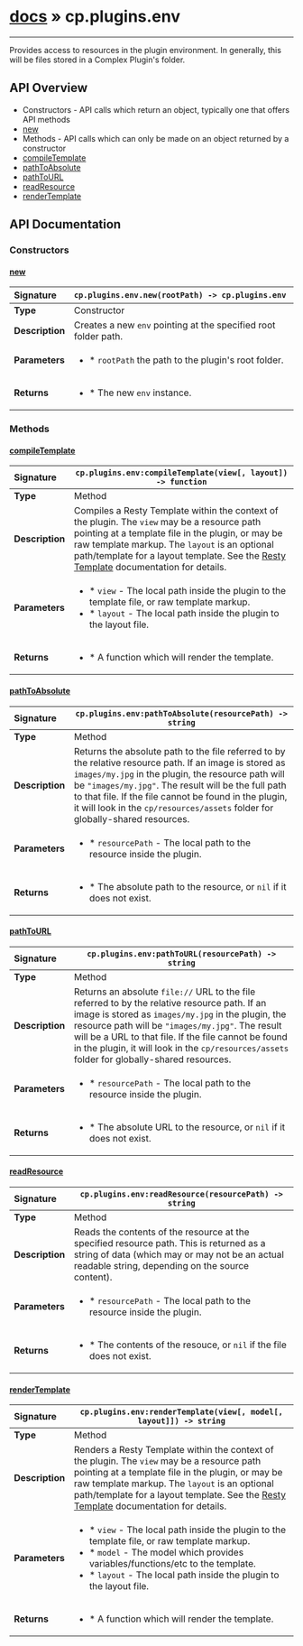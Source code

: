 # [docs](index.md) » cp.plugins.env
---

Provides access to resources in the plugin environment. In generally, this will be files stored in a Complex Plugin's folder.

## API Overview
* Constructors - API calls which return an object, typically one that offers API methods
 * [new](#new)
* Methods - API calls which can only be made on an object returned by a constructor
 * [compileTemplate](#compiletemplate)
 * [pathToAbsolute](#pathtoabsolute)
 * [pathToURL](#pathtourl)
 * [readResource](#readresource)
 * [renderTemplate](#rendertemplate)

## API Documentation

### Constructors

#### [new](#new)
| <span style="float: left;">**Signature**</span> | <span style="float: left;">`cp.plugins.env.new(rootPath) -> cp.plugins.env` </span>                                                          |
| -----------------------------------------------------|---------------------------------------------------------------------------------------------------------|
| **Type**                                             | Constructor                                                                                         |
| **Description**                                      | Creates a new `env` pointing at the specified root folder path.                                                                                         |
| **Parameters**                                       | <ul><li>* `rootPath` the path to the plugin's root folder.</li></ul> |
| **Returns**                                          | <ul><li>* The new `env` instance.</li></ul>          |

### Methods

#### [compileTemplate](#compiletemplate)
| <span style="float: left;">**Signature**</span> | <span style="float: left;">`cp.plugins.env:compileTemplate(view[, layout]) -> function` </span>                                                          |
| -----------------------------------------------------|---------------------------------------------------------------------------------------------------------|
| **Type**                                             | Method                                                                                         |
| **Description**                                      | Compiles a Resty Template within the context of the plugin. The `view` may be a resource path pointing at a template file in the plugin, or may be raw template markup. The `layout` is an optional path/template for a layout template. See the [Resty Template](https://github.com/bungle/lua-resty-template) documentation for details.                                                                                         |
| **Parameters**                                       | <ul><li>* `view`	- The local path inside the plugin to the template file, or raw template markup.</li><li>* `layout`	- The local path inside the plugin to the layout file.</li></ul> |
| **Returns**                                          | <ul><li>* A function which will render the template.</li></ul>          |

#### [pathToAbsolute](#pathtoabsolute)
| <span style="float: left;">**Signature**</span> | <span style="float: left;">`cp.plugins.env:pathToAbsolute(resourcePath) -> string` </span>                                                          |
| -----------------------------------------------------|---------------------------------------------------------------------------------------------------------|
| **Type**                                             | Method                                                                                         |
| **Description**                                      | Returns the absolute path to the file referred to by the relative resource path. If an image is stored as `images/my.jpg` in the plugin, the resource path will be `"images/my.jpg"`. The result will be the full path to that file. If the file cannot be found in the plugin, it will look in the `cp/resources/assets` folder for globally-shared resources.                                                                                         |
| **Parameters**                                       | <ul><li>* `resourcePath`	- The local path to the resource inside the plugin.</li></ul> |
| **Returns**                                          | <ul><li>* The absolute path to the resource, or `nil` if it does not exist.</li></ul>          |

#### [pathToURL](#pathtourl)
| <span style="float: left;">**Signature**</span> | <span style="float: left;">`cp.plugins.env:pathToURL(resourcePath) -> string` </span>                                                          |
| -----------------------------------------------------|---------------------------------------------------------------------------------------------------------|
| **Type**                                             | Method                                                                                         |
| **Description**                                      | Returns an absolute `file://` URL to the file referred to by the relative resource path. If an image is stored as `images/my.jpg` in the plugin, the resource path will be `"images/my.jpg"`. The result will be a URL to that file. If the file cannot be found in the plugin, it will look in the `cp/resources/assets` folder for globally-shared resources.                                                                                         |
| **Parameters**                                       | <ul><li>* `resourcePath`	- The local path to the resource inside the plugin.</li></ul> |
| **Returns**                                          | <ul><li>* The absolute URL to the resource, or `nil` if it does not exist.</li></ul>          |

#### [readResource](#readresource)
| <span style="float: left;">**Signature**</span> | <span style="float: left;">`cp.plugins.env:readResource(resourcePath) -> string` </span>                                                          |
| -----------------------------------------------------|---------------------------------------------------------------------------------------------------------|
| **Type**                                             | Method                                                                                         |
| **Description**                                      | Reads the contents of the resource at the specified resource path. This is returned as a string of data (which may or may not be an actual readable string, depending on the source content).                                                                                         |
| **Parameters**                                       | <ul><li>* `resourcePath`	- The local path to the resource inside the plugin.</li></ul> |
| **Returns**                                          | <ul><li>* The contents of the resouce, or `nil` if the file does not exist.</li></ul>          |

#### [renderTemplate](#rendertemplate)
| <span style="float: left;">**Signature**</span> | <span style="float: left;">`cp.plugins.env:renderTemplate(view[, model[, layout]]) -> string` </span>                                                          |
| -----------------------------------------------------|---------------------------------------------------------------------------------------------------------|
| **Type**                                             | Method                                                                                         |
| **Description**                                      | Renders a Resty Template within the context of the plugin. The `view` may be a resource path pointing at a template file in the plugin, or may be raw template markup. The `layout` is an optional path/template for a layout template. See the [Resty Template](https://github.com/bungle/lua-resty-template) documentation for details.                                                                                         |
| **Parameters**                                       | <ul><li>* `view`	- The local path inside the plugin to the template file, or raw template markup.</li><li>* `model`	- The model which provides variables/functions/etc to the template.</li><li>* `layout`	- The local path inside the plugin to the layout file.</li></ul> |
| **Returns**                                          | <ul><li>* A function which will render the template.</li></ul>          |


